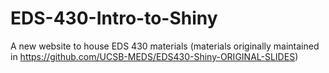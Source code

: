 # EDS-430-Intro-to-Shiny
A new website to house EDS 430 materials (materials originally maintained in https://github.com/UCSB-MEDS/EDS430-Shiny-ORIGINAL-SLIDES)
